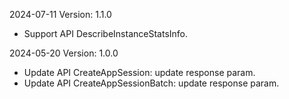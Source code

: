 2024-07-11 Version: 1.1.0
- Support API DescribeInstanceStatsInfo.


2024-05-20 Version: 1.0.0
- Update API CreateAppSession: update response param.
- Update API CreateAppSessionBatch: update response param.


